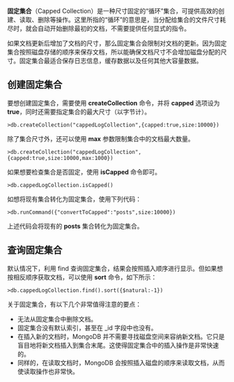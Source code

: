 **固定集合**（Capped Collection）是一种尺寸固定的“循环”集合，可提供高效的创建、读取、删除等操作。这里所指的“循环”的意思是，当分配给集合的文件尺寸耗尽时，就会自动开始删除最初的文档，不需要提供任何显式的指令。  

如果文档更新后增加了文档的尺寸，那么固定集合会限制对文档的更新。因为固定集合按照磁盘存储的顺序来保存文档，所以能确保文档尺寸不会增加磁盘分配的尺寸。固定集合最适合保存日志信息，缓存数据以及任何其他大容量数据。  

## 创建固定集合  

要想创建固定集合，需要使用 **createCollection** 命令，并将 **capped** 选项设为 **true**，同时还需要指定集合的最大尺寸（以字节计）。  

`>db.createCollection("cappedLogCollection",{capped:true,size:10000})`   

除了集合尺寸外，还可以使用 **max** 参数限制集合中的文档最大数量。  

`>db.createCollection("cappedLogCollection",{capped:true,size:10000,max:1000})`  

如果想要检查集合是否固定，使用 **isCapped** 命令即可。  

`>db.cappedLogCollection.isCapped()`  

如想将现有集合转化为固定集合，使用下列代码：  

`>db.runCommand({"convertToCapped":"posts",size:10000})`  

上述代码会将现有的 **posts** 集合转化为固定集合。  


## 查询固定集合  

默认情况下，利用 find 查询固定集合，结果会按照插入顺序进行显示。但如果想按相反顺序获取文档，可以使用 **sort** 命令，如下所示：  

`>db.cappedLogCollection.find().sort({$natural:-1})`  

关于固定集合，有以下几个非常值得注意的要点：  

- 无法从固定集合中删除文档。  
- 固定集合没有默认索引，甚至在 _id 字段中也没有。
- 在插入新的文档时，MongoDB 并不需要寻找磁盘空间来容纳新文档。它只是盲目地将新文档插入到集合末尾。这使得固定集合中的插入操作是非常快速的。  
- 同样的，在读取文档时，MongoDB 会按照插入磁盘的顺序来读取文档，从而使读取操作也非常快。  